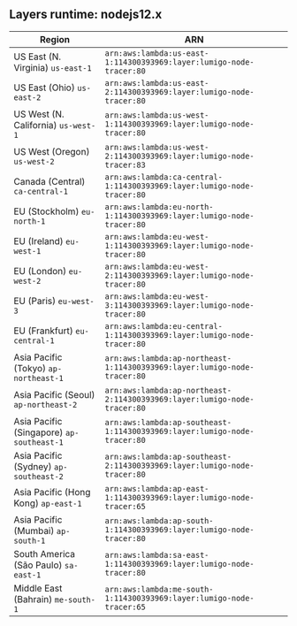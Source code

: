 Layers runtime: nodejs12.x
----
| Region | ARN |
| --- | --- |
|US East (N. Virginia)  `us-east-1`|`arn:aws:lambda:us-east-1:114300393969:layer:lumigo-node-tracer:80`|
|US East (Ohio)  `us-east-2`|`arn:aws:lambda:us-east-2:114300393969:layer:lumigo-node-tracer:80`|
|US West (N. California)  `us-west-1`|`arn:aws:lambda:us-west-1:114300393969:layer:lumigo-node-tracer:80`|
|US West (Oregon)  `us-west-2`|`arn:aws:lambda:us-west-2:114300393969:layer:lumigo-node-tracer:83`|
|Canada (Central)  `ca-central-1`|`arn:aws:lambda:ca-central-1:114300393969:layer:lumigo-node-tracer:80`|
|EU (Stockholm)  `eu-north-1`|`arn:aws:lambda:eu-north-1:114300393969:layer:lumigo-node-tracer:80`|
|EU (Ireland)  `eu-west-1`|`arn:aws:lambda:eu-west-1:114300393969:layer:lumigo-node-tracer:80`|
|EU (London)  `eu-west-2`|`arn:aws:lambda:eu-west-2:114300393969:layer:lumigo-node-tracer:80`|
|EU (Paris)  `eu-west-3`|`arn:aws:lambda:eu-west-3:114300393969:layer:lumigo-node-tracer:80`|
|EU (Frankfurt)  `eu-central-1`|`arn:aws:lambda:eu-central-1:114300393969:layer:lumigo-node-tracer:80`|
|Asia Pacific (Tokyo)  `ap-northeast-1`|`arn:aws:lambda:ap-northeast-1:114300393969:layer:lumigo-node-tracer:80`|
|Asia Pacific (Seoul)  `ap-northeast-2`|`arn:aws:lambda:ap-northeast-2:114300393969:layer:lumigo-node-tracer:80`|
|Asia Pacific (Singapore)  `ap-southeast-1`|`arn:aws:lambda:ap-southeast-1:114300393969:layer:lumigo-node-tracer:80`|
|Asia Pacific (Sydney)  `ap-southeast-2`|`arn:aws:lambda:ap-southeast-2:114300393969:layer:lumigo-node-tracer:80`|
|Asia Pacific (Hong Kong)  `ap-east-1`|`arn:aws:lambda:ap-east-1:114300393969:layer:lumigo-node-tracer:65`|
|Asia Pacific (Mumbai)  `ap-south-1`|`arn:aws:lambda:ap-south-1:114300393969:layer:lumigo-node-tracer:80`|
|South America (São Paulo)  `sa-east-1`|`arn:aws:lambda:sa-east-1:114300393969:layer:lumigo-node-tracer:80`|
|Middle East (Bahrain)  `me-south-1`|`arn:aws:lambda:me-south-1:114300393969:layer:lumigo-node-tracer:65`|
